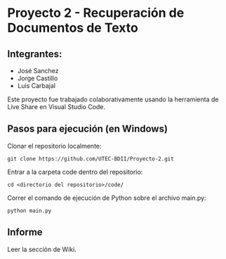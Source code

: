 # Proyecto 2 - Recuperación de Documentos de Texto
## Integrantes:
<ul>
<li>José Sanchez</li>
<li>Jorge Castillo</li>
<li>Luis Carbajal</li>
</ul> 

Este proyecto fue trabajado colaborativamente usando la herramienta de Live Share en Visual Studio Code.

## Pasos para ejecución (en Windows)
Clonar el repositorio localmente:
```
git clone https://github.com/UTEC-BDII/Proyecto-2.git
```
Entrar a la carpeta code dentro del repositorio:
```
cd <directorio del repositorio>/code/
```
Correr el comando de ejecución de Python sobre el archivo main.py:
```
python main.py
```

## Informe
Leer la sección de Wiki.
